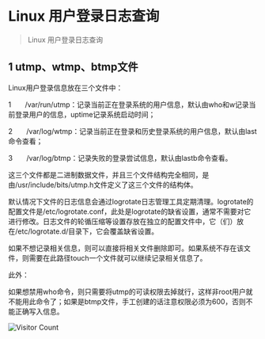# Linux 用户登录日志查询
> Linux 用户登录日志查询

## 1 utmp、wtmp、btmp文件
Linux用户登录信息放在三个文件中：

1　　/var/run/utmp：记录当前正在登录系统的用户信息，默认由who和w记录当前登录用户的信息，uptime记录系统启动时间；

2　　/var/log/wtmp：记录当前正在登录和历史登录系统的用户信息，默认由last命令查看；

3　　/var/log/btmp：记录失败的登录尝试信息，默认由lastb命令查看。

这三个文件都是二进制数据文件，并且三个文件结构完全相同，是由/usr/include/bits/utmp.h文件定义了这三个文件的结构体。

默认情况下文件的日志信息会通过logrotate日志管理工具定期清理。logrotate的配置文件是/etc/logrotate.conf，此处是logrotate的缺省设置，通常不需要对它进行修改。日志文件的轮循压缩等设置存放在独立的配置文件中，它（们）放在/etc/logrotate.d/目录下，它会覆盖缺省设置。

如果不想记录相关信息，则可以直接将相关文件删除即可。如果系统不存在该文件，则需要在此路径touch一个文件就可以继续记录相关信息了。

此外：

如果想禁用who命令，则只需要将utmp的可读权限去掉就行，这样非root用户就不能用此命令了；如果是btmp文件，手工创建的话注意权限必须为600，否则不能正确写入信息。 

![Visitor Count](https://profile-counter.glitch.me/brotherbigbao/count.svg)